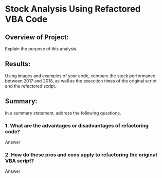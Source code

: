 # Stock Analysis Using Refactored VBA Code

## Overview of Project: 
Explain the purpose of this analysis.


## Results: 
Using images and examples of your code, compare the stock performance between 2017 and 2018, as well as the execution times of the original script and the refactored script.

## Summary: 
In a summary statement, address the following questions.

### 1. What are the advantages or disadvantages of refactoring code?
Answer 


### 2. How do these pros and cons apply to refactoring the original VBA script?
Answer 

